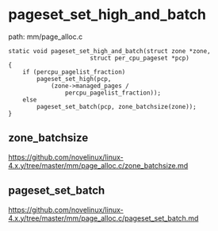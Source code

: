 pageset_set_high_and_batch
========================================

path: mm/page_alloc.c
```
static void pageset_set_high_and_batch(struct zone *zone,
                       struct per_cpu_pageset *pcp)
{
    if (percpu_pagelist_fraction)
        pageset_set_high(pcp,
            (zone->managed_pages /
                percpu_pagelist_fraction));
    else
        pageset_set_batch(pcp, zone_batchsize(zone));
}
```

zone_batchsize
----------------------------------------

https://github.com/novelinux/linux-4.x.y/tree/master/mm/page_alloc.c/zone_batchsize.md

pageset_set_batch
----------------------------------------

https://github.com/novelinux/linux-4.x.y/tree/master/mm/page_alloc.c/pageset_set_batch.md
